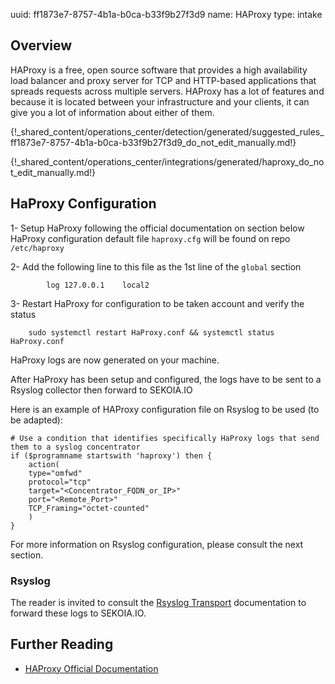 uuid: ff1873e7-8757-4b1a-b0ca-b33f9b27f3d9
name: HAProxy
type: intake

## Overview
HAProxy is a free, open source software that provides a high availability load balancer and proxy server for TCP and HTTP-based applications that spreads requests across multiple servers. HAProxy has a lot of features and because it is located between your infrastructure and your clients, it can give you a lot of information about either of them.

{!_shared_content/operations_center/detection/generated/suggested_rules_ff1873e7-8757-4b1a-b0ca-b33f9b27f3d9_do_not_edit_manually.md!}

{!_shared_content/operations_center/integrations/generated/haproxy_do_not_edit_manually.md!}

## HaProxy Configuration

1- Setup HaProxy following the official documentation on section below
HaProxy configuration default file `haproxy.cfg` will be found on repo `/etc/haproxy`

2- Add the following line to this file as the 1st line of the `global` section 
````
        log 127.0.0.1    local2
````

3- Restart HaProxy for configuration to be taken account and verify the status
````
	sudo systemctl restart HaProxy.conf && systemctl status HaProxy.conf
````

HaProxy logs are now generated on your machine.

After HaProxy has been setup and configured, the logs have to be sent to a Rsyslog collector then forward to SEKOIA.IO

Here is an example of HAProxy configuration file on Rsyslog to be used (to be adapted):
````
# Use a condition that identifies specifically HaProxy logs that send them to a syslog concentrator
if ($programname startswith 'haproxy') then {
    action(
    type="omfwd"
    protocol="tcp"
    target="<Concentrator_FQDN_or_IP>"
    port="<Remote_Port>"
    TCP_Framing="octet-counted"
    )
}
````

For more information on Rsyslog configuration, please consult the next section.

### Rsyslog

The reader is invited to consult the [Rsyslog Transport](../../../ingestion_methods/rsyslog/) documentation to forward these logs to SEKOIA.IO.

## Further Reading
- [HAProxy Official Documentation](http://www.haproxy.org/#docs)
